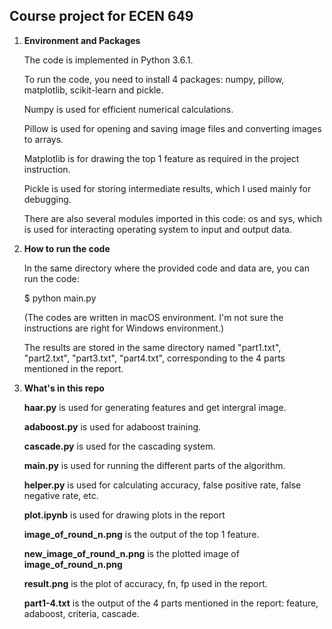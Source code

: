 ## Course project for ECEN 649

1. **Environment and Packages**

   The code is implemented in Python 3.6.1. 

   To run the code, you need to install 4 packages: numpy, pillow, matplotlib, scikit-learn and pickle. 

   Numpy is used for efficient numerical calculations. 

   Pillow is used for opening and saving image files and converting images to arrays.

   Matplotlib is for drawing the top 1 feature as required in the project instruction.

   Pickle is used for storing intermediate results, which I used mainly for debugging.

   There are also several modules imported in this code: os and sys, which is used for interacting operating system to input and output data.

2. **How to run the code**

   In the same directory where the provided code and data are, you can run the code:

   $ python main.py

   (The codes are written in macOS environment. I'm not sure the instructions are right for Windows environment.)

   The results are stored in the same directory named "part1.txt", "part2.txt", "part3.txt", "part4.txt", corresponding to the 4 parts mentioned in the report.

3. **What's in this repo**

   **haar.py** is used for generating features and get intergral image.

   **adaboost.py** is used for adaboost training.

   **cascade.py** is used for the cascading system.

   **main.py** is used for running the different parts of the algorithm. 

   **helper.py** is used for calculating accuracy, false positive rate, false negative rate, etc.

   **plot.ipynb** is used for drawing plots in the report

   **image_of_round_n.png** is the output of the top 1 feature.

   **new_image_of_round_n.png** is the plotted image of **image_of_round_n.png**

   **result.png** is the plot of accuracy, fn, fp used in the report.

   **part1-4.txt** is the output of the 4 parts mentioned in the report: feature, adaboost, criteria, cascade.
